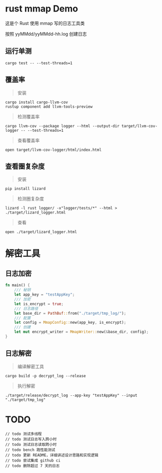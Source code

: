 # rust mmap Demo

这是个 Rust 使用 mmap 写的日志工具类

按照 yyMMdd/yyMMdd-hh.log 创建日志

## 运行单测

```shell
cargo test -- --test-threads=1
```

## 覆盖率

> 安装
```shell
cargo install cargo-llvm-cov
rustup component add llvm-tools-preview
```

> 检测覆盖率
```shell
cargo llvm-cov --package logger --html --output-dir target/llvm-cov-logger -- --test-threads=1
```

> 查看覆盖率
```shell
open target/llvm-cov-logger/html/index.html
```

## 查看圈复杂度

> 安装
```shell
pip install lizard
```

> 检测圈复杂度
```shell
lizard -l rust logger/ -x"logger/tests/*" --html > ./target/lizard_logger.html
```

> 查看
```shell
open ./target/lizard_logger.html
```

# 解密工具

## 日志加密

```rust
fn main() {
    /// 秘钥
    let app_key = "testAppKey";
    /// 加密
    let is_encrypt = true;
    /// 日志路径
    let base_dir = PathBuf::from("./target/tmp_log/");
    /// 配置
    let config = MmapConfig::new(app_key, is_encrypt);
    /// 创建
    let mut encrypt_writer = MmapWriter::new(&base_dir, config);
}
```

## 日志解密

> 编译解密工具
```shell
cargo build -p decrypt_log --release
```

> 执行解密
```shell
./target/release/decrypt_log --app-key "testAppKey" --input "./target/tmp_log"
```

# TODO
```text
// todo 测试多线程
// todo 测试日志写入跨小时
// todo 测试日志读取跨小时
// todo bench 跑性能测试
// todo 更新 README，详细讲述设计思路和实现逻辑
// todo 尝试集成 github ci
// todo 删除超过 7 天的日志
```